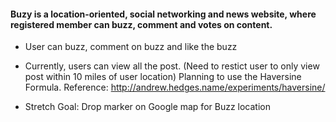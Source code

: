 #### Buzy is a location-oriented, social networking and news website, where registered member can buzz, comment and votes on content.


- User can buzz, comment on buzz and like the buzz

- Currently, users can view all the post. (Need to restict user to only view post within 10 miles of user location) Planning to use the Haversine Formula. Reference: http://andrew.hedges.name/experiments/haversine/

- Stretch Goal: Drop marker on Google map for Buzz location